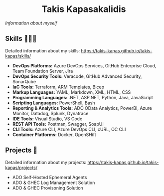 <h1 align="center">Takis Kapasakalidis</h1>
<i>Information about myself</i>

## Skills 👨🏽‍💻
Detailed information about my skills: https://takis-kapas.github.io/takis-kapas/skills/
- **DevOps Platforms:** Azure DevOps Services, GitHub Enterprise Cloud, Team Foundation Server, Jira
- **DevOps Security Tools:** Veracode, GitHub Advanced Security, SonarQube
- **IaC Tools:** Terraform, ARM Templates, Bicep
- **Markup Languages:** YAML, Markdown, XML, HTML, CSS
- **Programming Languages:** .NET, ASP.NET, Python, Java, JavaScript
- **Scripting Languages:** PowerShell, Bash
- **Reporting & Analytics Tools:** ADO OData Analytics, PowerBI, Azure Monitor, Datadog, Splunk, Dynatrace
- **IDE Tools:** Visual Studio, VS Code
- **REST API Tools:** Postman, Swagger, SoapUI
- **CLI Tools:** Azure CLI, Azure DevOps CLI, cURL, OC CLI
- **Container Platforms:** Docker, OpenSHift


## Projects 🚀
Detailed information about my projects: https://takis-kapas.github.io/takis-kapas/projects/
- ADO Self-Hosted Ephemeral Agents
- ADO & GHEC Log Management Solution
- ADO & GHEC Provisoning Solution
